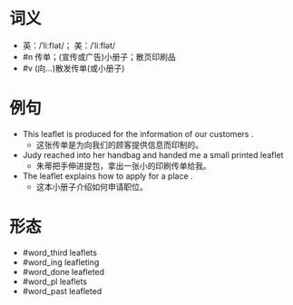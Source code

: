 # 词义
- 英：/ˈliːflət/； 美：/ˈliːflət/
- #n 传单；(宣传或广告)小册子；散页印刷品
- #v (向…)散发传单(或小册子)
# 例句
- This leaflet is produced for the information of our customers .
	- 这张传单是为向我们的顾客提供信息而印制的。
- Judy reached into her handbag and handed me a small printed leaflet
	- 朱蒂把手伸进提包，拿出一张小的印刷传单给我。
- The leaflet explains how to apply for a place .
	- 这本小册子介绍如何申请职位。
# 形态
- #word_third leaflets
- #word_ing leafleting
- #word_done leafleted
- #word_pl leaflets
- #word_past leafleted

